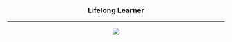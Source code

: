 <div align="center">
  <h3>
    Lifelong Learner
  </h3>
</div>

<hr>

<p align="center">
  <a href="https://skillicons.dev">
    <img src="https://skillicons.dev/icons?i=php,laravel,javascript,react,next,tailwind,bootstrap,mysql,postgresql,supabase,firebase,aws,git,github,go" />
  </a>
</p>


